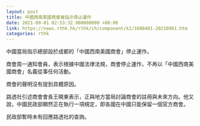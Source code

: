 ```yaml
---
layout: post
title: 中國西南美國商會被指示停止運作
date: 2021-09-01 02:53:32.000000000 +08:00
link: https://news.rthk.hk/rthk/ch/component/k2/1608481-20210901.htm
categories: rthk
---
```


中國當局指示總部設於成都的「中國西南美國商會」停止運作。

商會周一通知會員，表示根據中國法律法規，商會停止運作，不再以「中國西南美國商會」名義從事任何活動。

商會的聲明沒有提到具體原因。

路透社引述商會會長王曉東表示，正與地方當局討論商會的註冊與未來方向。他又說，中國民政部顯然正在執行一項規定，即各國在中國只能保留一個官方商會。

民政部暫時未有回應路透社的查詢。
